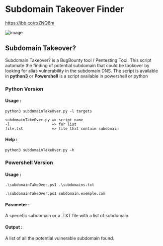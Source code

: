 # Subdomain Takeover Finder
https://ibb.co/rxZNQ6m

![image](https://i.ibb.co/LxCH0t8/subdomain.png "Subdomain Takeover")

## Subdomain Takeover? 

Subdomain Takeover? is a BugBounty tool / Pentesting Tool. This script automate the finding of potential subdomain that could be tookover by looking for alias vulnerability in the subdomain DNS. The script is available in **python3** or **Powershell** is a script available in powershell or python 

### **Python Version** 

#### **Usage :**
    
    python3 subdomainTakeOver.py -l targets

    subdomainTakeOver.py => script name
    -l                   => for list 
    file.txt             => file that contain subdomain

#### **Help :**
    python3 subdomainTakeOver.py -h

### **Powershell Version** 


#### **Usage :**

    .\subdomainTakeOver.ps1 .\subdomains.txt

    .\subdomainTakeOver.ps1 subdomain.exemple.com

#### **Parameter :**
A specefic subdomain or a .TXT file with a list of subdomain.
 
#### **Output :**
A list of all the potential vulnerable subdomain found. 
